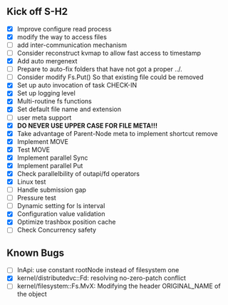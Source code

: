 ## Kick off S-H2

- [x] Improve configure read process
- [x] modify the way to access files
- [ ] add inter-communication mechanism
- [ ] Consider reconstruct kvmap to allow fast access to timestamp
- [x] Add auto mergenext
- [ ] Prepare to auto-fix folders that have not got a proper ../.
- [ ] Consider modify Fs.Put() So that existing file could be removed
- [x] Set up auto invocation of task CHECK-IN
- [x] Set up logging level
- [x] Multi-routine fs functions
- [x] Set default file name and extension
- [ ] user meta support
- [x] **DO NEVER USE UPPER CASE FOR FILE META!!!**
- [x] Take advantage of Parent-Node meta to implement shortcut remove
- [x] Implement MOVE
- [x] Test MOVE
- [x] Implement parallel Sync
- [x] Implement parallel Put
- [x] Check parallelbility of outapi/fd operators
- [x] Linux test
- [ ] Handle submission gap
- [ ] Pressure test
- [ ] Dynamic setting for ls interval
- [x] Configuration value validation
- [x] Optimize trashbox position cache
- [ ] Check Concurrency safety

## Known Bugs
- [ ] InApi: use constant rootNode instead of filesystem one
- [x] kernel/distributedvc::Fd: resolving no-zero-patch conflict
- [ ] kernel/filesystem::Fs.MvX: Modifying the header ORIGINAL_NAME of the object
